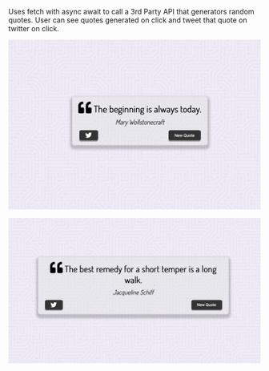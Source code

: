 Uses fetch with async await to call a 3rd Party API that generators random quotes. User can see quotes generated on click and tweet that quote on twitter on click. 

![Random Quote](/img/quote1.png)





![Random Quote 2](/img/quote2.png)